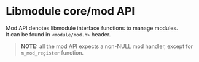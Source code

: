 # Libmodule core/mod API

Mod API denotes libmodule interface functions to manage modules.  
It can be found in `<module/mod.h>` header.  

> **NOTE:** all the mod API expects a non-NULL mod handler, except for `m_mod_register` function.

